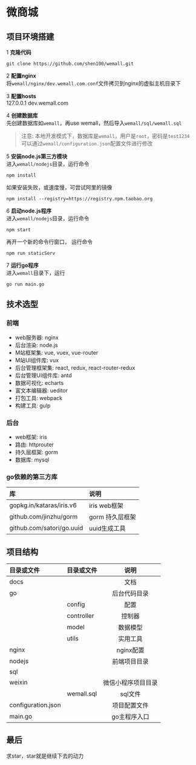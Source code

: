 # 微商城

## 项目环境搭建
1 **克隆代码**

```
git clone https://github.com/shen100/wemall.git
``` 

2 **配置nginx**  
将`wemall/nginx/dev.wemall.com.conf`文件拷贝到nginx的虚拟主机目录下  

3 **配置hosts**    
127.0.0.1 dev.wemall.com  
 
4 **创建数据库**  
先创建数据库如`wemall`，再use wemall，然后导入`wemall/sql/wemall.sql` 
>注意: 本地开发模式下，数据库是`wemall`，用户是`root`，密码是`test1234`  
>可以通过`wemall/configuration.json`配置文件进行修改  

5 **安装node.js第三方模块**  
进入`wemall/nodejs`目录，运行命令
  
```
npm install
``` 

如果安装失败，或速度慢，可尝试阿里的镜像

```
npm install --registry=https://registry.npm.taobao.org
```

6 **启动node.js程序**  
进入`wemall/nodejs`目录，运行命令

```
npm start
```

再开一个新的命令行窗口， 运行命令

```
npm run staticServ
```

7 **运行go程序**  
进入`wemall`目录下，运行

```
go run main.go
```

## 技术选型
### 前端
* web服务器: nginx
* 后台渲染: node.js
* M站框架集: vue, vuex, vue-router
* M站UI组件库: vux
* 后台管理框架集: react, redux, react-router-redux
* 后台管理UI组件库: antd
* 数据可视化: echarts
* 富文本编辑器: ueditor
* 打包工具: webpack
* 构建工具: gulp  

### 后台
* web框架: iris
* 路由: httprouter
* 持久层框架: gorm
* 数据库: mysql 

### go依赖的第三方库

| 库 | 说明              |
|:---------|:-----------------------|
| gopkg.in/kataras/iris.v6   | iris web框架   |
| github.com/jinzhu/gorm     | gorm 持久层框架 |
| github.com/satori/go.uuid  | uuid生成工具    |

## 项目结构
| 目录或文件 | 目录或文件              | 说明     |  
|:---------|:-----------------------|:-------:|
| docs     |                        |  文档|
| go       |                        |  后台代码目录|
|          | config                 |  配置|
|          | controller             |  控制器|
|          | model                  |  数据模型|
|          | utils                  |  实用工具|
| nginx    |                        |  nginx配置|
| nodejs   |                        |  前端项目目录|
| sql      |                        |           |
| weixin   |                        | 微信小程序项目目录 |
|          | wemall.sql             | sql文件    |
| configuration.json  |             | 项目配置文件 |
| main.go  |                        | go主程序入口|

## 最后
求star，star就是继续下去的动力  

